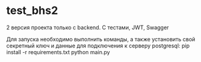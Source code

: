 # test_bhs2
2 версия проекта только с backend. С тестами, JWT, Swagger

Для запуска необходимо выполнить команды, а также установить свой секретный ключ и данные для подключения к серверу postgresql:
pip install -r requirements.txt
python main.py
